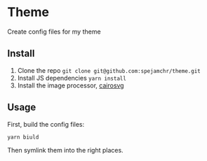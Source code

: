 # Theme

Create config files for my theme

## Install

1. Clone the repo `git clone git@github.com:spejamchr/theme.git`
2. Install JS dependencies `yarn install`
3. Install the image processor, [cairosvg][1]

## Usage

First, build the config files:

```bash
yarn biuld
```

Then symlink them into the right places.

[1]: https://cairosvg.org/documentation/
